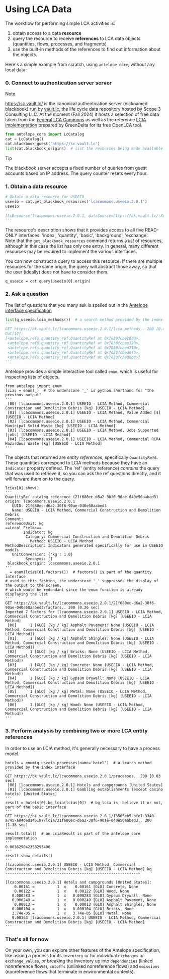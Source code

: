 # Using LCA Data

The workflow for performing simple LCA activities is:

1. obtain access to a data **resource**
2. query the resource to receive **references** to LCA data objects (quantities, flows, processes, and fragments)
3. use the built-in methods of the references to find out information about the objects.

Here's a simple example from scratch, using `antelope-core`, without any local data:

### 0. Connect to authentication server server

> [!NOTE]
> https://sc.vault.lc/ is the canonical authentication server (nicknamed blackbook) run by [vault.lc](https://vault.lc/), the life cycle
> data repository hosted by Scope 3 Consulting LLC. At the moment (Fall 2024) it hosts a selection of free data taken
> from the [Federal LCA Commons](https://lcacommons.gov) as well as the reference [LCIA implementation](https://github.com/GreenDelta/data/)
> prepared by GreenDelta for its free OpenLCA tool.  

```python
from antelope_core import LcCatalog
cat = LcCatalog()
cat.blackbook_guest('https://sc.vault.lc')
list(cat.blackbook_origins)  # list the resources being made available by the blackbook server to the guest user
```

> [!TIP]
> The blackbook server accepts a fixed number of queries from guest accounts based on IP address.  The query counter resets every hour.

### 1. Obtain a data resource

```python
# Obtain a data resource for USEEIO
useeio = cat.get_blackbook_resources('lcacommons.useeio.2.0.1')
useeio
'''
[LcResource(lcacommons.useeio.2.0.1, dataSource=https://bk.vault.lc/:XdbClient, ['index', 'quantity', 'basic', 'background', 'exchange'] [50])]
'''
```

The resource's description shows that it provides access to all five READ-ONLY interfaces: 'index', 'quantity', 'basic', 'background', 'exchange'.  
Note that the `get_blackbook_resources` command returns
a *list* of resources, although in this case the list has only one entry.  In general, many different resources may be required to implement
the various interfaces.

You can now construct a query to access this resource.  If there are multiple resources for the same origin, the query will abstract those away, 
so that the user (ideally) does not have to consider them.

```
q_useeio = cat.query(useeio[0].origin)
```

### 2. Ask a question

The list of questions that you many ask is spelled out in the [Antelope interface specification](https://antelopelca.github.io/antelope/interfaces/abstract.html)

```python
list(q_useeio.lcia_methods())  # a search method provided by the index interface
'''
GET https://bk.vault.lc/lcacommons.useeio.2.0.1/lcia_methods.. 200 [0.44 sec]
Out[13]: 
[<antelope.refs.quantity_ref.QuantityRef at 0x7030fcbec6a0>,
 <antelope.refs.quantity_ref.QuantityRef at 0x7030fcbee320>,
 <antelope.refs.quantity_ref.QuantityRef at 0x7030fcbed210>,
 <antelope.refs.quantity_ref.QuantityRef at 0x7030fcbed6f0>,
 <antelope.refs.quantity_ref.QuantityRef at 0x7030fcbeddb0>]
'''
```

Antelope provides a simple interactive tool called `enum`, which is useful for inspecting lists of objects.

```
from antelope import enum
lcias = enum(_)  # the underscore '_' is python shorthand for "the previous output"
'''
 [00] [lcacommons.useeio.2.0.1] USEEIO - LCIA Method, Commercial Construction and Demolition Debris [kg] [USEEIO - LCIA Method]
 [01] [lcacommons.useeio.2.0.1] USEEIO - LCIA Method, Value Added [$] [USEEIO - LCIA Method]
 [02] [lcacommons.useeio.2.0.1] USEEIO - LCIA Method, Commercial Municipal Solid Waste [kg] [USEEIO - LCIA Method]
 [03] [lcacommons.useeio.2.0.1] USEEIO - LCIA Method, Jobs Supported [jobs] [USEEIO - LCIA Method]
 [04] [lcacommons.useeio.2.0.1] USEEIO - LCIA Method, Commercial RCRA Hazardous Waste [kg] [USEEIO - LCIA Method]
'''
```
The objects that returned are *entity references*, specifically `QuantityRef`s.  These quantities correspond to LCIA methods because
they have an `Indicator` property defined.  The 'ref' (entity reference) *contains* the query that was used to retrieve it, so you can ask the 
ref questions directly, and it will forward them on to the query.

```
lcias[0].show()
'''
QuantityRef catalog reference (21f680ec-d6a2-30f6-90ae-040e50aabed3)
origin: lcacommons.useeio.2.0.1
   UUID: 21f680ec-d6a2-30f6-90ae-040e50aabed3
   Name: USEEIO - LCIA Method, Commercial Construction and Demolition Debris
Comment: 
referenceUnit: kg
==Local Fields==
        Indicator: kg
         Category: Commercial Construction and Demolition Debris
           Method: USEEIO - LCIA Method
MethodDescription: Indicators generated specifically for use in USEEIO models
   UnitConversion: {'kg': 1.0}
         Synonyms: []
 blackbook_origin: lcacommons.useeio.2.0.1
'''
_ = enum(lcias[0].factors())  # factors() is part of the quantity interface
# used in this fashion, the underscore '_' suppresses the display of the output to the screen,
# which would be redundant since the enum function is already displaying the list
'''
GET https://bk.vault.lc/lcacommons.useeio.2.0.1/21f680ec-d6a2-30f6-90ae-040e50aabed3/factors.. 200 [0.26 sec]
Imported 7 factors for [lcacommons.useeio.2.0.1] USEEIO - LCIA Method, Commercial Construction and Demolition Debris [kg] [USEEIO - LCIA Method]
 [00]      1 [GLO] [kg / kg] Asphalt Pavement: None (USEEIO - LCIA Method, Commercial Construction and Demolition Debris [kg] [USEEIO - LCIA Method])
 [01]      1 [GLO] [kg / kg] Asphalt Shingles: None (USEEIO - LCIA Method, Commercial Construction and Demolition Debris [kg] [USEEIO - LCIA Method])
 [02]      1 [GLO] [kg / kg] Bricks: None (USEEIO - LCIA Method, Commercial Construction and Demolition Debris [kg] [USEEIO - LCIA Method])
 [03]      1 [GLO] [kg / kg] Concrete: None (USEEIO - LCIA Method, Commercial Construction and Demolition Debris [kg] [USEEIO - LCIA Method])
 [04]      1 [GLO] [kg / kg] Gypsum Drywall: None (USEEIO - LCIA Method, Commercial Construction and Demolition Debris [kg] [USEEIO - LCIA Method])
 [05]      1 [GLO] [kg / kg] Metal: None (USEEIO - LCIA Method, Commercial Construction and Demolition Debris [kg] [USEEIO - LCIA Method])
 [06]      1 [GLO] [kg / kg] Wood: None (USEEIO - LCIA Method, Commercial Construction and Demolition Debris [kg] [USEEIO - LCIA Method])
'''
```

### 3. Perform analysis by combining two or more LCA entity references

In order to use an LCIA method, it's generally necessary to have a process model. 
```
hotels = enum(q_useeio.processes(name='hotel')  # a search method provided by the index interface
'''
GET https://bk.vault.lc/lcacommons.useeio.2.0.1/processes.. 200 [0.03 sec]
 [00] [lcacommons.useeio.2.0.1] Hotels and campgrounds [United States]
 [01] [lcacommons.useeio.2.0.1] Gambling establishments (except casino hotels) [United States]
'''
result = hotels[0].bg_lcia(lcias[0])  # bg_lcia is, believe it or not, part of the basic interface
'''
GET https://bk.vault.lc/lcacommons.useeio.2.0.1/13565eb5-bfe7-3340-a745-a04ded146187/lcia/21f680ec-d6a2-30f6-90ae-040e50aabed3.. 200 [1.38 sec]
'''
result.total()  # an LciaResult is part of the antelope core implementation
'''
0.003629042358293406
'''
result.show_details()
'''
[lcacommons.useeio.2.0.1] USEEIO - LCIA Method, Commercial Construction and Demolition Debris [kg] [USEEIO - LCIA Method] kg
------------------------------------------------------------

[lcacommons.useeio.2.0.1] Hotels and campgrounds [United States]:
    0.00161 =          1  x    0.00161 [GLO] Concrete, None
    0.00122 =          1  x    0.00122 [GLO] Wood, None
   0.000283 =          1  x   0.000283 [GLO] Gypsum Drywall, None
   0.000249 =          1  x   0.000249 [GLO] Asphalt Pavement, None
    0.00013 =          1  x    0.00013 [GLO] Asphalt Shingles, None
   0.000104 =          1  x   0.000104 [GLO] Bricks, None
   3.74e-05 =          1  x   3.74e-05 [GLO] Metal, None
   0.00363 [lcacommons.useeio.2.0.1] USEEIO - LCIA Method, Commercial Construction and Demolition Debris [kg] [USEEIO - LCIA Method]
'''
```

### That's all for now

On your own, you can explore other features of the Antelope specification, like asking a process for its `inventory` or for individual
`exchanges` or `exchange_values`, or breaking the inventory up into `dependencies` (linked nonreference flows), `cutoffs` (unlinked nonreference
flows) and `emissions` (nonreference flows that terminate in environmental contexts).


